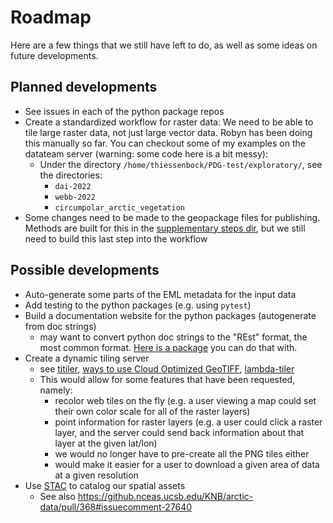 # Roadmap

Here are a few things that we still have left to do, as well as some ideas on future developments.

## Planned developments

- See issues in each of the python package repos
- Create a standardized workflow for raster data: We need to be able to tile large raster data, not just large vector data. Robyn has been doing this manually so far. You can checkout some of my examples on the datateam server (warning: some code here is a bit messy):
	- Under the directory `/home/thiessenbock/PDG-test/exploratory/`, see the directories:
		- `dai-2022`
		- `webb-2022`
		- `circumpolar_arctic_vegetation`
- Some changes need to be made to the geopackage files for publishing. Methods are built for this in the [supplementary steps dir](https://github.com/PermafrostDiscoveryGateway/viz-staging/blob/main/supplementary_steps/archive_vector_tiles.py), but we still need to build this last step into the workflow

## Possible developments

- Auto-generate some parts of the EML metadata for the input data
- Add testing to the python packages (e.g. using `pytest`)
- Build a documentation website for the python packages (autogenerate from doc strings)
	- may want to convert python doc strings to the "REst" format, the most common format. [Here is a package](https://github.com/dadadel/pyment) you can do that with.
- Create a dynamic tiling server
  - see [titiler](https://developmentseed.org/titiler/dynamic_tiling/), [ways to use Cloud Optimized GeoTIFF](https://medium.com/devseed/cog-talk-part-2-mosaics-bbbf474e66df), [lambda-tiler](https://github.com/vincentsarago/lambda-tiler)
  - This would allow for some features that have been requested, namely:
    - recolor web tiles on the fly (e.g. a user viewing a map could set their own color scale for all of the raster layers)
    - point information for raster layers (e.g. a user could click a raster layer, and the server could send back information about that layer at the given lat/lon)
    - we would no longer have to pre-create all the PNG tiles either
    - would make it easier for a user to download a given area of data at a given resolution
- Use [STAC](https://stacspec.org/en) to catalog our spatial assets
	- See also https://github.nceas.ucsb.edu/KNB/arctic-data/pull/368#issuecomment-27640
